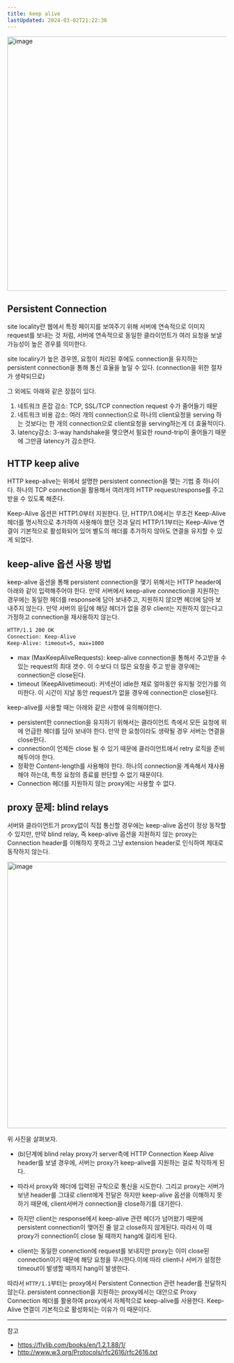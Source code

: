 ```yaml
---
title: keep alive
lastUpdated: 2024-03-02T21:22:36
---
```


<img width="582" alt="image" src="https://github.com/rlaisqls/TIL/assets/81006587/c523e94f-6131-4eb9-b97d-9d5a14fef346">

## Persistent Connection

site locality란 웹에서 특정 페이지를 보여주기 위해 서버에 연속적으로 이미지 request를 보내는 것 처럼, 서버에 연속적으로 동일한 클라이언트가 여러 요청을 보낼 가능성이 높은 경우를 의미한다.

site localiry가 높은 경우엔, 요청이 처리된 후에도 connection을 유지하는 persistent connection을 통해 통신 효율을 높일 수 있다. (connection을 위한 절차가 생략되므로)

그 외에도 아래와 같은 장점이 있다.

1. 네트워크 혼잡 감소: TCP, SSL/TCP connection request 수가 줄어들기 때문
2. 네트워크 비용 감소: 여러 개의 connection으로 하나의 client요청을 serving 하는 것보다는 한 개의 connection으로 client요청을 serving하는게 더 효율적이다.
3. latency감소: 3-way handshake을 맺으면서 필요한 round-trip이 줄어들기 때문에 그만큼 latency가 감소한다.

## HTTP keep alive

HTTP keep-alive는 위에서 설명한 persistent connection을 맺는 기법 중 하나이다. 하나의 TCP connection을 활용해서 여러개의 HTTP request/response를 주고받을 수 있도록 해준다. 

Keep-Alive 옵션은 HTTP1.0부터 지원한다. 단, HTTP/1.0에서는 무조건 Keep-Alive 헤더를 명시적으로 추가하여 사용해야 했던 것과 달리 HTTP/1.1부터는 Keep-Alive 연결이 기본적으로 활성화되어 있어 별도의 헤더를 추가하지 않아도 연결을 유지할 수 있게 되었다.

## keep-alive 옵션 사용 방법

keep-alive 옵션을 통해 persistent connection을 맺기 위해서는 HTTP header에 아래와 같이 입력해주어야 한다. 만약 서버에서 keep-alive connection을 지원하는 경우에는 동일한 헤더를 response에 담아 보내주고, 지원하지 않으면 헤더에 담아 보내주지 않는다. 만약 서버의 응답에 해당 헤더가 없을 경우 client는 지원하지 않는다고 가정하고 connection을 재사용하지 않는다.

```bash
HTTP/1.1 200 OK
Connection: Keep-Alive
Keep-Alive: timeout=5, max=1000
```

- max (MaxKeepAliveRequests): keep-alive connection을 통해서 주고받을 수 있는 request의 최대 갯수. 이 수보다 더 많은 요청을 주고 받을 경우에는 connection은 close된다.
- timeout (KeepAlivetimeout): 커넥션이 idle한 채로 얼마동안 유지될 것인가를 의미한다. 이 시간이 지날 동안 request가 없을 경우에 connection은 close된다.

keep-alive를 사용할 때는 아래와 같은 사항에 유의해야한다.

- persistent한 connection을 유지하기 위해서는 클라이언트 측에서 모든 요청에 위에 언급한 헤더를 담아 보내야 한다. 만약 한 요청이라도 생략될 경우 서버는 연결을 close한다.
- connection이 언제든 close 될 수 있기 때문에 클라이언트에서 retry 로직을 준비해두어야 한다.
- 정확한 Content-length를 사용해야 한다. 하나의 connection을 계속해서 재사용해야 하는데, 특정 요청의 종료를 판단할 수 없기 때문이다.
- Connection 헤더를 지원하지 않는 proxy에는 사용할 수 없다.

## proxy 문제: blind relays

서버와 클라이언트가 proxy없이 직접 통신할 경우에는 keep-alive 옵션이 정상 동작할 수 있지만, 만약 blind relay, 즉 keep-alive 옵션을 지원하지 않는 proxy는 Connection header를 이해하지 못하고 그냥 extension header로 인식하여 제대로 동작하지 않는다.

<img width="610" alt="image" src="https://github.com/rlaisqls/TIL/assets/81006587/1d24ac31-8441-4c1d-a62f-628a67c6e6ec">

위 사진을 살펴보자.

- (b)단계에 blind relay proxy가 server측에 HTTP Connection Keep Alive header를 보낼 경우에, 서버는 proxy가 keep-alive를 지원하는 걸로 착각하게 된다.

- 따라서 proxy와 헤더에 입력된 규칙으로 통신을 시도한다. 그리고 proxy는 서버가 보낸 header를 그대로 client에게 전달은 하지만 keep-alive 옵션을 이해하지 못하기 때문에, client서버가 connection을 close하기를 대기한다.

- 하지만 client는 response에서 keep-alive 관련 헤더가 넘어왔기 때문에 persistent connection이 맺어진 줄 알고 close하지 않게된다. 따라서 이 때 proxy가 connection이 close 될 때까지 hang에 걸리게 된다.
  
- client는 동일한 conenction에 request를 보내지만 proxy는 이미 close된 connection이기 때문에 해당 요청을 무시한다.이에 따라 client나 서버가 설정한 timeout이 발생할 때까지 hang이 발생한다.

따라서 `HTTP/1.1`부터는 proxy에서 Persistent Connection 관련 header를 전달하지 않는다. persistent connection을 지원하는 proxy에서는 대안으로 Proxy Connection 헤더를 활용하여 proxy에서 자체적으로 keep-alive를 사용한다. Keep-Alive 연결이 기본적으로 활성화되는 이유가 이 때문이다.

---
참고
- https://flylib.com/books/en/1.2.1.88/1/
- http://www.w3.org/Protocols/rfc2616/rfc2616.txt